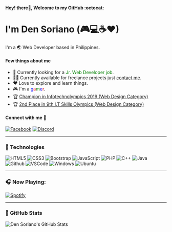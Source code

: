 #### Hey! there👋, Welcome to my GitHub :octocat:
# I'm Den Soriano (🎮💻☕❤)


I'm a 🌏 Web Developer based in Philippines.


#### Few things about me
- 🔎 Currently looking for a <span style="color:green">Jr. Web Developer job</span>.
- 👨‍💻 Currently available for freelance projects just [contact me](https://web.facebook.com/yashieey).
- ❤ Love to explore and learn things.
- 🎮 I'm a <span style="color:blue">g</span><span style="color:red">a</span><span style="color:green">m</span><span style="color:blue">e</span><span style="color:red">r</span>.
- 🏆 [Champion in Infotechnolympics 2019 (Web Design Category)](https://www.facebook.com/umakccssc/photos/a.2341071359316931/2341168512640549)
- 🏆 [2nd Place in 9th I.T Skills Olympics (Web Design Category)](https://www.facebook.com/UmakComSoc/photos/a.2469112456489696/2469113159822959)


#### Connect with me 👾
[![Facebook](https://img.shields.io/badge/Facebook-1877F2?style=for-the-badge&logo=facebook&logoColor=white)](https://facebook.com/yashieey)
[![Discord](https://img.shields.io/badge/Discord-7289DA?style=for-the-badge&logo=discord&logoColor=white)](https://discordapp.com/users/575634293808693258)


---


### :rocket: Technologies
![HTML5](https://img.icons8.com/color/40/html-5.png)
![CSS3](https://img.icons8.com/color/40/css3.png)
![Bootstrap](https://img.icons8.com/color/40/000000/bootstrap.png)
![JavaScript](https://img.icons8.com/color/40/javascript.png)
![PHP](https://img.icons8.com/color/40/php.png)
![C++](https://img.icons8.com/color/40/000000/c-plus-plus-logo.png)
![Java](https://img.icons8.com/color/40/000000/java-coffee-cup-logo.png)
![Github](https://img.icons8.com/material-outlined/40/github.png)
![VSCode](https://img.icons8.com/color/40/visual-studio-code-2019.png)
![Windows](https://img.icons8.com/color/40/windows-10.png)
![Ubuntu](https://img.icons8.com/color/40/ubuntu--v1.png)

---

### :headphones: Now Playing:
[![Spotify](https://novatorem.donairos.vercel.app/api/spotify)](https://open.spotify.com/user/pldg1kxvk51d52r4lem7eltze)

---

### :seedling: GitHub Stats
<img align="left" alt="Den Soriano's GitHub Stats" src="https://github-readme-stats.donairos.vercel.app/api?username=donairos&show_icons=true&hide_border=true" />

